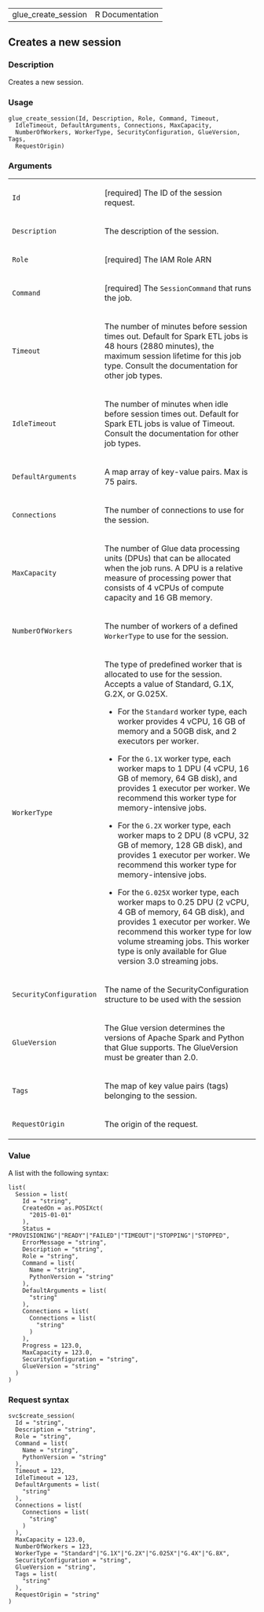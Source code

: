 <table style="width: 100%;">
<tbody>
<tr class="odd">
<td>glue_create_session</td>
<td style="text-align: right;">R Documentation</td>
</tr>
</tbody>
</table>

## Creates a new session

### Description

Creates a new session.

### Usage

    glue_create_session(Id, Description, Role, Command, Timeout,
      IdleTimeout, DefaultArguments, Connections, MaxCapacity,
      NumberOfWorkers, WorkerType, SecurityConfiguration, GlueVersion, Tags,
      RequestOrigin)

### Arguments

<table>
<colgroup>
<col style="width: 35%" />
<col style="width: 65%" />
</colgroup>
<tbody>
<tr class="odd">
<td><code id="glue_create_session_:_Id">Id</code></td>
<td><p>[required] The ID of the session request.</p></td>
</tr>
<tr class="even">
<td><code id="glue_create_session_:_Description">Description</code></td>
<td><p>The description of the session.</p></td>
</tr>
<tr class="odd">
<td><code id="glue_create_session_:_Role">Role</code></td>
<td><p>[required] The IAM Role ARN</p></td>
</tr>
<tr class="even">
<td><code id="glue_create_session_:_Command">Command</code></td>
<td><p>[required] The <code>SessionCommand</code> that runs the
job.</p></td>
</tr>
<tr class="odd">
<td><code id="glue_create_session_:_Timeout">Timeout</code></td>
<td><p>The number of minutes before session times out. Default for Spark
ETL jobs is 48 hours (2880 minutes), the maximum session lifetime for
this job type. Consult the documentation for other job types.</p></td>
</tr>
<tr class="even">
<td><code id="glue_create_session_:_IdleTimeout">IdleTimeout</code></td>
<td><p>The number of minutes when idle before session times out. Default
for Spark ETL jobs is value of Timeout. Consult the documentation for
other job types.</p></td>
</tr>
<tr class="odd">
<td><code
id="glue_create_session_:_DefaultArguments">DefaultArguments</code></td>
<td><p>A map array of key-value pairs. Max is 75 pairs.</p></td>
</tr>
<tr class="even">
<td><code id="glue_create_session_:_Connections">Connections</code></td>
<td><p>The number of connections to use for the session.</p></td>
</tr>
<tr class="odd">
<td><code id="glue_create_session_:_MaxCapacity">MaxCapacity</code></td>
<td><p>The number of Glue data processing units (DPUs) that can be
allocated when the job runs. A DPU is a relative measure of processing
power that consists of 4 vCPUs of compute capacity and 16 GB
memory.</p></td>
</tr>
<tr class="even">
<td><code
id="glue_create_session_:_NumberOfWorkers">NumberOfWorkers</code></td>
<td><p>The number of workers of a defined <code>WorkerType</code> to use
for the session.</p></td>
</tr>
<tr class="odd">
<td><code id="glue_create_session_:_WorkerType">WorkerType</code></td>
<td><p>The type of predefined worker that is allocated to use for the
session. Accepts a value of Standard, G.1X, G.2X, or G.025X.</p>
<ul>
<li><p>For the <code>Standard</code> worker type, each worker provides 4
vCPU, 16 GB of memory and a 50GB disk, and 2 executors per
worker.</p></li>
<li><p>For the <code>G.1X</code> worker type, each worker maps to 1 DPU
(4 vCPU, 16 GB of memory, 64 GB disk), and provides 1 executor per
worker. We recommend this worker type for memory-intensive
jobs.</p></li>
<li><p>For the <code>G.2X</code> worker type, each worker maps to 2 DPU
(8 vCPU, 32 GB of memory, 128 GB disk), and provides 1 executor per
worker. We recommend this worker type for memory-intensive
jobs.</p></li>
<li><p>For the <code>G.025X</code> worker type, each worker maps to 0.25
DPU (2 vCPU, 4 GB of memory, 64 GB disk), and provides 1 executor per
worker. We recommend this worker type for low volume streaming jobs.
This worker type is only available for Glue version 3.0 streaming
jobs.</p></li>
</ul></td>
</tr>
<tr class="even">
<td><code
id="glue_create_session_:_SecurityConfiguration">SecurityConfiguration</code></td>
<td><p>The name of the SecurityConfiguration structure to be used with
the session</p></td>
</tr>
<tr class="odd">
<td><code id="glue_create_session_:_GlueVersion">GlueVersion</code></td>
<td><p>The Glue version determines the versions of Apache Spark and
Python that Glue supports. The GlueVersion must be greater than
2.0.</p></td>
</tr>
<tr class="even">
<td><code id="glue_create_session_:_Tags">Tags</code></td>
<td><p>The map of key value pairs (tags) belonging to the
session.</p></td>
</tr>
<tr class="odd">
<td><code
id="glue_create_session_:_RequestOrigin">RequestOrigin</code></td>
<td><p>The origin of the request.</p></td>
</tr>
</tbody>
</table>

### Value

A list with the following syntax:

    list(
      Session = list(
        Id = "string",
        CreatedOn = as.POSIXct(
          "2015-01-01"
        ),
        Status = "PROVISIONING"|"READY"|"FAILED"|"TIMEOUT"|"STOPPING"|"STOPPED",
        ErrorMessage = "string",
        Description = "string",
        Role = "string",
        Command = list(
          Name = "string",
          PythonVersion = "string"
        ),
        DefaultArguments = list(
          "string"
        ),
        Connections = list(
          Connections = list(
            "string"
          )
        ),
        Progress = 123.0,
        MaxCapacity = 123.0,
        SecurityConfiguration = "string",
        GlueVersion = "string"
      )
    )

### Request syntax

    svc$create_session(
      Id = "string",
      Description = "string",
      Role = "string",
      Command = list(
        Name = "string",
        PythonVersion = "string"
      ),
      Timeout = 123,
      IdleTimeout = 123,
      DefaultArguments = list(
        "string"
      ),
      Connections = list(
        Connections = list(
          "string"
        )
      ),
      MaxCapacity = 123.0,
      NumberOfWorkers = 123,
      WorkerType = "Standard"|"G.1X"|"G.2X"|"G.025X"|"G.4X"|"G.8X",
      SecurityConfiguration = "string",
      GlueVersion = "string",
      Tags = list(
        "string"
      ),
      RequestOrigin = "string"
    )
